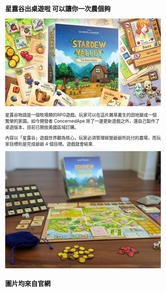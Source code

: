 ## 星露谷出桌遊啦 可以讓你一次農個夠

![星露谷](asset/twitter_promo_image_v1_half_size-1024x576-d40b18ad075e4ae469514007142c20812e9361a5.jpeg)

星露谷物語是一個牧場類的RPG遊戲。玩家可以在這片雜草叢生的田地變成一個繁榮的家園。如今開發者 ConcernedApe 除了一邊更新遊戲之外，還自己製作了桌遊版本，目前已開放美國區域訂購。

內容以「星露谷」遊戲世界觀為核心，玩家必須管理經營爺爺所託付的農場，而玩家目標則是完成爺爺 4 個目標。遊戲就會結束.

![星露谷桌遊](asset/Blog_Image-1024x768-344d1d49b5634beb998e5c87181258905ef57bcc.jpg)

## 圖片均來自官網
